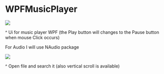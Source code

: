 # WPFMusicPlayer




![](https://media.giphy.com/media/iIALHlnuXJOoDsKIme/giphy.gif)



^ Ui for music player WPF (the Play button will changes to the Pause button when mouse Click occurs) 

For Audio I will use NAudio package

![](https://media.giphy.com/media/RJQHCOO7swlSAZkNeH/giphy.gif)

^ Open file and search it (also vertical scroll is available)
